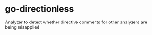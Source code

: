 # go-directionless
Analyzer to detect whether directive comments for other analyzers are being misapplied

